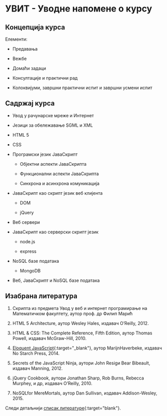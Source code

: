 
# УВИТ - Уводне напомене о курсу

## Концепција курса

Елементи:

* Предавања

* Вежбе

* Домаћи задаци

* Консултације и практични рад

* Колоквијуми, завршни практични испит и завршни усмени испит

## Садржај курса

* Увод у рачунарске мреже  и  Интернет

* Језици за обележавање SGML и XML

* HTML 5

* CSS

* Програмски језик ЈаваСкрипт

  * Објектни аспекти ЈаваСкрипта
  
  * Функционални аспекти ЈаваСкрипта
  
  * Синхрона и асинхрона комуникација

* ЈаваСкрипт као скрипт језик веб клијента

  * DOM
  
  * јQuery
  
* Веб сервери

* ЈаваСкрипт као серверски скрипт језик

  * node.js
  
  * еxpress
  
* NoSQL базе података

  * MongoDB

* Веб, ЈаваСкрипт и NoSQL базе података

## Изабрана литература

1. Скрипта из предмета Увод у веб и интернет програмирање на Математичком факултету, аутор проф. др Филип Марић

1. HTML 5 Architecture, аутор Wesley Hales, издавач O’Reilly, 2012.

1. HTML & CSS: The Complete Reference, Fifth Edition, аутор Thomas Powell, издавач McGraw-Hill, 2010.

1. [Eloquent JavaScript](https://eloquentjavascript.net/){:target="_blank"}, аутор MarijnHaverbeke, издавач No Starch Press, 2014.

1. Secrets of the JavaScript Ninja, аутори John Resigи Bear Bibeault, издавач Manning, 2012.

1. jQuery Cookbook, аутори Jonathan Sharp, Rob Burns, Rebecca Murphey, и др, издавач O’Reilly, 2010.

1. NoSQLfor MereMortals, аутор Dan Sullivan, издавач Addison-Wesley, 2015.

Следи детаљнији [списак литературе](../../RESURSI-ZA-UCENJE.md){:target="blank"}.
